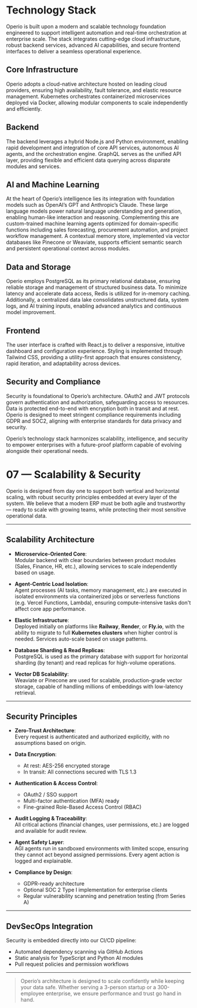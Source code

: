 # Technology Stack

Operio is built upon a modern and scalable technology foundation engineered to support intelligent automation and real-time orchestration at enterprise scale. The stack integrates cutting-edge cloud infrastructure, robust backend services, advanced AI capabilities, and secure frontend interfaces to deliver a seamless operational experience.

## Core Infrastructure

Operio adopts a cloud-native architecture hosted on leading cloud providers, ensuring high availability, fault tolerance, and elastic resource management. Kubernetes orchestrates containerized microservices deployed via Docker, allowing modular components to scale independently and efficiently.

## Backend

The backend leverages a hybrid Node.js and Python environment, enabling rapid development and integration of core API services, autonomous AI agents, and the orchestration engine. GraphQL serves as the unified API layer, providing flexible and efficient data querying across disparate modules and services.

## AI and Machine Learning

At the heart of Operio’s intelligence lies its integration with foundation models such as OpenAI’s GPT and Anthropic’s Claude. These large language models power natural language understanding and generation, enabling human-like interaction and reasoning. Complementing this are custom-trained machine learning agents optimized for domain-specific functions including sales forecasting, procurement automation, and project workflow management. A contextual memory store, implemented via vector databases like Pinecone or Weaviate, supports efficient semantic search and persistent operational context across modules.

## Data and Storage

Operio employs PostgreSQL as its primary relational database, ensuring reliable storage and management of structured business data. To minimize latency and accelerate data access, Redis is utilized for in-memory caching. Additionally, a centralized data lake consolidates unstructured data, system logs, and AI training inputs, enabling advanced analytics and continuous model improvement.

## Frontend

The user interface is crafted with React.js to deliver a responsive, intuitive dashboard and configuration experience. Styling is implemented through Tailwind CSS, providing a utility-first approach that ensures consistency, rapid iteration, and adaptability across devices.

## Security and Compliance

Security is foundational to Operio’s architecture. OAuth2 and JWT protocols govern authentication and authorization, safeguarding access to resources. Data is protected end-to-end with encryption both in transit and at rest. Operio is designed to meet stringent compliance requirements including GDPR and SOC2, aligning with enterprise standards for data privacy and security.

Operio’s technology stack harmonizes scalability, intelligence, and security to empower enterprises with a future-proof platform capable of evolving alongside their operational needs.


# 07 — Scalability & Security

Operio is designed from day one to support both vertical and horizontal scaling, with robust security principles embedded at every layer of the system. We believe that a modern ERP must be both agile and trustworthy — ready to scale with growing teams, while protecting their most sensitive operational data.

---

## Scalability Architecture

- **Microservice-Oriented Core**:  
  Modular backend with clear boundaries between product modules (Sales, Finance, HR, etc.), allowing services to scale independently based on usage.

- **Agent-Centric Load Isolation**:  
  Agent processes (AI tasks, memory management, etc.) are executed in isolated environments via containerized jobs or serverless functions (e.g. Vercel Functions, Lambda), ensuring compute-intensive tasks don't affect core app performance.

- **Elastic Infrastructure**:  
  Deployed initially on platforms like **Railway**, **Render**, or **Fly.io**, with the ability to migrate to full **Kubernetes clusters** when higher control is needed. Services auto-scale based on usage patterns.

- **Database Sharding & Read Replicas**:  
  PostgreSQL is used as the primary database with support for horizontal sharding (by tenant) and read replicas for high-volume operations.

- **Vector DB Scalability**:  
  Weaviate or Pinecone are used for scalable, production-grade vector storage, capable of handling millions of embeddings with low-latency retrieval.

---

## Security Principles

- **Zero-Trust Architecture**:  
  Every request is authenticated and authorized explicitly, with no assumptions based on origin.

- **Data Encryption**:  
  - At rest: AES-256 encrypted storage  
  - In transit: All connections secured with TLS 1.3

- **Authentication & Access Control**:  
  - OAuth2 / SSO support  
  - Multi-factor authentication (MFA) ready  
  - Fine-grained Role-Based Access Control (RBAC)

- **Audit Logging & Traceability**:  
  All critical actions (financial changes, user permissions, etc.) are logged and available for audit review.

- **Agent Safety Layer**:  
  AGI agents run in sandboxed environments with limited scope, ensuring they cannot act beyond assigned permissions. Every agent action is logged and explainable.

- **Compliance by Design**:  
  - GDPR-ready architecture  
  - Optional SOC 2 Type I implementation for enterprise clients  
  - Regular vulnerability scanning and penetration testing (from Series A)

---

## DevSecOps Integration

Security is embedded directly into our CI/CD pipeline:
- Automated dependency scanning via GitHub Actions
- Static analysis for TypeScript and Python AI modules
- Pull request policies and permission workflows

---

> Operio’s architecture is designed to scale confidently while keeping your data safe. Whether serving a 3-person startup or a 300-employee enterprise, we ensure performance and trust go hand in hand.
